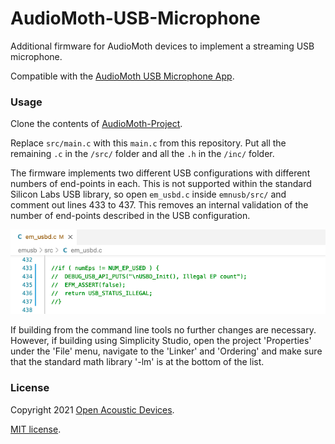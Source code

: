 # AudioMoth-USB-Microphone
Additional firmware for AudioMoth devices to implement a streaming USB microphone.

Compatible with the [AudioMoth USB Microphone App](https://github.com/OpenAcousticDevices/AudioMoth-USB-Microphone-App).

### Usage ####

Clone the contents of [AudioMoth-Project](https://github.com/OpenAcousticDevices/AudioMoth-Project).

Replace ```src/main.c``` with this ```main.c``` from this repository. Put all the remaining ```.c``` in the ```/src/``` folder and all the ```.h``` in the ```/inc/``` folder. 

The firmware implements two different USB configurations with different numbers of end-points in each. This is not supported within the standard Silicon Labs USB library, so open ```em_usbd.c``` inside ```emnusb/src/``` and comment out lines 433 to 437. This removes an internal validation of the number of end-points described in the USB configuration.

![alt text](https://github.com/OpenAcousticDevices/AudioMoth-USB-Microphone/blob/main/comment.png)

If building from the command line tools no further changes are necessary. However, if building using Simplicity Studio, open the project 'Properties' under the 'File' menu, navigate to the 'Linker' and 'Ordering' and make sure that the standard math library '-lm' is at the bottom of the list.

### License ###

Copyright 2021 [Open Acoustic Devices](http://www.openacousticdevices.info/).

[MIT license](http://www.openacousticdevices.info/license).
